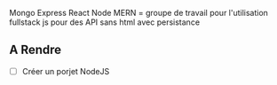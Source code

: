
Mongo Express React Node
MERN = groupe de travail pour l'utilisation fullstack js pour des API sans html avec persistance

## A Rendre

 -[ ] Créer un porjet NodeJS